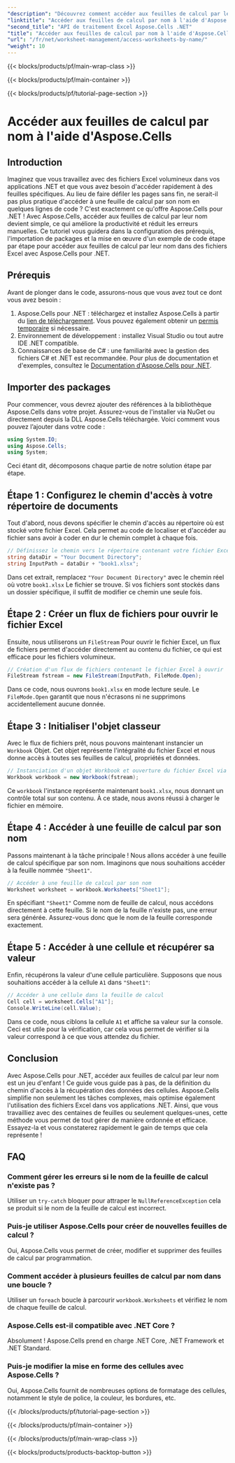 ```yaml
---
"description": "Découvrez comment accéder aux feuilles de calcul par leur nom avec Aspose.Cells pour .NET. Suivez notre guide étape par étape pour récupérer et afficher efficacement les données des feuilles de calcul."
"linktitle": "Accéder aux feuilles de calcul par nom à l'aide d'Aspose.Cells"
"second_title": "API de traitement Excel Aspose.Cells .NET"
"title": "Accéder aux feuilles de calcul par nom à l'aide d'Aspose.Cells"
"url": "/fr/net/worksheet-management/access-worksheets-by-name/"
"weight": 10
---
```


{{< blocks/products/pf/main-wrap-class >}}

{{< blocks/products/pf/main-container >}}

{{< blocks/products/pf/tutorial-page-section >}}

# Accéder aux feuilles de calcul par nom à l'aide d'Aspose.Cells

## Introduction
Imaginez que vous travaillez avec des fichiers Excel volumineux dans vos applications .NET et que vous avez besoin d'accéder rapidement à des feuilles spécifiques. Au lieu de faire défiler les pages sans fin, ne serait-il pas plus pratique d'accéder à une feuille de calcul par son nom en quelques lignes de code ? C'est exactement ce qu'offre Aspose.Cells pour .NET ! Avec Aspose.Cells, accéder aux feuilles de calcul par leur nom devient simple, ce qui améliore la productivité et réduit les erreurs manuelles. Ce tutoriel vous guidera dans la configuration des prérequis, l'importation de packages et la mise en œuvre d'un exemple de code étape par étape pour accéder aux feuilles de calcul par leur nom dans des fichiers Excel avec Aspose.Cells pour .NET.
## Prérequis
Avant de plonger dans le code, assurons-nous que vous avez tout ce dont vous avez besoin :
1. Aspose.Cells pour .NET : téléchargez et installez Aspose.Cells à partir du [lien de téléchargement](https://releases.aspose.com/cells/net/). Vous pouvez également obtenir un [permis temporaire](https://purchase.aspose.com/temporary-license/) si nécessaire.
2. Environnement de développement : installez Visual Studio ou tout autre IDE .NET compatible.
3. Connaissances de base de C# : une familiarité avec la gestion des fichiers C# et .NET est recommandée.
Pour plus de documentation et d'exemples, consultez le [Documentation d'Aspose.Cells pour .NET](https://reference.aspose.com/cells/net/).
## Importer des packages
Pour commencer, vous devrez ajouter des références à la bibliothèque Aspose.Cells dans votre projet. Assurez-vous de l'installer via NuGet ou directement depuis la DLL Aspose.Cells téléchargée.
Voici comment vous pouvez l’ajouter dans votre code :
```csharp
using System.IO;
using Aspose.Cells;
using System;
```
Ceci étant dit, décomposons chaque partie de notre solution étape par étape.
## Étape 1 : Configurez le chemin d'accès à votre répertoire de documents
Tout d'abord, nous devons spécifier le chemin d'accès au répertoire où est stocké votre fichier Excel. Cela permet au code de localiser et d'accéder au fichier sans avoir à coder en dur le chemin complet à chaque fois.
```csharp
// Définissez le chemin vers le répertoire contenant votre fichier Excel.
string dataDir = "Your Document Directory";
string InputPath = dataDir + "book1.xlsx";
```
Dans cet extrait, remplacez `"Your Document Directory"` avec le chemin réel où votre `book1.xlsx` Le fichier se trouve. Si vos fichiers sont stockés dans un dossier spécifique, il suffit de modifier ce chemin une seule fois.
## Étape 2 : Créer un flux de fichiers pour ouvrir le fichier Excel
Ensuite, nous utiliserons un `FileStream` Pour ouvrir le fichier Excel, un flux de fichiers permet d'accéder directement au contenu du fichier, ce qui est efficace pour les fichiers volumineux.
```csharp
// Création d'un flux de fichiers contenant le fichier Excel à ouvrir
FileStream fstream = new FileStream(InputPath, FileMode.Open);
```
Dans ce code, nous ouvrons `book1.xlsx` en mode lecture seule. Le `FileMode.Open` garantit que nous n'écrasons ni ne supprimons accidentellement aucune donnée.
## Étape 3 : Initialiser l'objet classeur
Avec le flux de fichiers prêt, nous pouvons maintenant instancier un `Workbook` Objet. Cet objet représente l'intégralité du fichier Excel et nous donne accès à toutes ses feuilles de calcul, propriétés et données.
```csharp
// Instanciation d'un objet Workbook et ouverture du fichier Excel via le flux de fichiers
Workbook workbook = new Workbook(fstream);
```
Ce `workbook` l'instance représente maintenant `book1.xlsx`, nous donnant un contrôle total sur son contenu. À ce stade, nous avons réussi à charger le fichier en mémoire.
## Étape 4 : Accéder à une feuille de calcul par son nom
Passons maintenant à la tâche principale ! Nous allons accéder à une feuille de calcul spécifique par son nom. Imaginons que nous souhaitions accéder à la feuille nommée `"Sheet1"`. 
```csharp
// Accéder à une feuille de calcul par son nom
Worksheet worksheet = workbook.Worksheets["Sheet1"];
```
En spécifiant `"Sheet1"` Comme nom de feuille de calcul, nous accédons directement à cette feuille. Si le nom de la feuille n'existe pas, une erreur sera générée. Assurez-vous donc que le nom de la feuille corresponde exactement.
## Étape 5 : Accéder à une cellule et récupérer sa valeur
Enfin, récupérons la valeur d'une cellule particulière. Supposons que nous souhaitions accéder à la cellule `A1` dans `"Sheet1"`:
```csharp
// Accéder à une cellule dans la feuille de calcul
Cell cell = worksheet.Cells["A1"];
Console.WriteLine(cell.Value);
```
Dans ce code, nous ciblons la cellule `A1` et affiche sa valeur sur la console. Ceci est utile pour la vérification, car cela vous permet de vérifier si la valeur correspond à ce que vous attendez du fichier.
## Conclusion
Avec Aspose.Cells pour .NET, accéder aux feuilles de calcul par leur nom est un jeu d'enfant ! Ce guide vous guide pas à pas, de la définition du chemin d'accès à la récupération des données des cellules. Aspose.Cells simplifie non seulement les tâches complexes, mais optimise également l'utilisation des fichiers Excel dans vos applications .NET. Ainsi, que vous travailliez avec des centaines de feuilles ou seulement quelques-unes, cette méthode vous permet de tout gérer de manière ordonnée et efficace. Essayez-la et vous constaterez rapidement le gain de temps que cela représente !
## FAQ
### Comment gérer les erreurs si le nom de la feuille de calcul n'existe pas ?
Utiliser un `try-catch` bloquer pour attraper le `NullReferenceException` cela se produit si le nom de la feuille de calcul est incorrect.
### Puis-je utiliser Aspose.Cells pour créer de nouvelles feuilles de calcul ?
Oui, Aspose.Cells vous permet de créer, modifier et supprimer des feuilles de calcul par programmation.
### Comment accéder à plusieurs feuilles de calcul par nom dans une boucle ?
Utiliser un `foreach` boucle à parcourir `workbook.Worksheets` et vérifiez le nom de chaque feuille de calcul.
### Aspose.Cells est-il compatible avec .NET Core ?
Absolument ! Aspose.Cells prend en charge .NET Core, .NET Framework et .NET Standard.
### Puis-je modifier la mise en forme des cellules avec Aspose.Cells ?
Oui, Aspose.Cells fournit de nombreuses options de formatage des cellules, notamment le style de police, la couleur, les bordures, etc.


{{< /blocks/products/pf/tutorial-page-section >}}

{{< /blocks/products/pf/main-container >}}

{{< /blocks/products/pf/main-wrap-class >}}

{{< blocks/products/products-backtop-button >}}